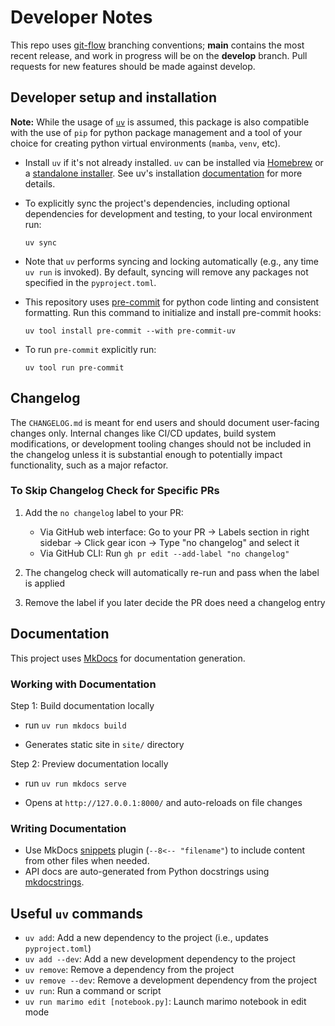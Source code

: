 # Developer Notes

This repo uses [git-flow](https://github.com/nvie/gitflow) branching conventions;
**main** contains the most recent release, and work in progress will be on the
**develop** branch. Pull requests for new features should be made against develop.

## Developer setup and installation

**Note:** While the usage of [`uv`](https://docs.astral.sh/uv/) is assumed, this
package is also compatible with the use of `pip` for python package management and
a tool of your choice for creating python virtual environments (`mamba`, `venv`, etc).

- Install `uv` if it's not already installed. `uv` can be installed via
    [Homebrew](https://docs.astral.sh/uv/getting-started/installation/#homebrew) or a
    [standalone installer](https://docs.astral.sh/uv/getting-started/installation/#standalone-installer).
    See uv's installation [documentation](https://docs.astral.sh/uv/getting-started/installation/#installing-uv)
    for more details.

- To explicitly sync the project's dependencies, including optional dependencies
    for development and testing, to your local environment run:

    ```
    uv sync
    ```

- Note that `uv` performs syncing and locking automatically (e.g., any time `uv run`
    is invoked). By default, syncing will remove any packages not specified in the
    `pyproject.toml`.

- This repository uses [pre-commit](https://pre-commit.com/) for python code linting
    and consistent formatting. Run this command to initialize and install pre-commit hooks:

    ```
    uv tool install pre-commit --with pre-commit-uv
    ```

- To run `pre-commit` explicitly run:

    ```
    uv tool run pre-commit
    ```

## Changelog

The `CHANGELOG.md` is meant for end users and should document user-facing changes only.
Internal changes like CI/CD updates, build system modifications, or development tooling
changes should not be included in the changelog unless it is substantial enough to potentially impact functionality, such as a major refactor.

### To Skip Changelog Check for Specific PRs

1. Add the `no changelog` label to your PR:

    - Via GitHub web interface: Go to your PR → Labels section in right sidebar → Click gear icon → Type "no changelog" and select it
    - Via GitHub CLI: Run `gh pr edit --add-label "no changelog"`

2. The changelog check will automatically re-run and pass when the label is applied

3. Remove the label if you later decide the PR does need a changelog entry

## Documentation

This project uses [MkDocs](https://www.mkdocs.org/) for documentation generation.

### Working with Documentation

Step 1: Build documentation locally

- run `uv run mkdocs build`

- Generates static site in `site/` directory

Step 2: Preview documentation locally

- run `uv run mkdocs serve`

- Opens at `http://127.0.0.1:8000/` and auto-reloads on file changes

### Writing Documentation

- Use MkDocs [snippets](https://pypi.org/project/mkdocs-snippets/) plugin (`--8<-- "filename"`) to include content from other files when needed.
- API docs are auto-generated from Python docstrings using [mkdocstrings](https://mkdocstrings.github.io/).

## Useful `uv` commands

- `uv add`: Add a new dependency to the project (i.e., updates `pyproject.toml`)
- `uv add --dev`: Add a new development dependency to the project
- `uv remove`: Remove a dependency from the project
- `uv remove --dev`: Remove a development dependency from the project
- `uv run`: Run a command or script
- `uv run marimo edit [notebook.py]`: Launch marimo notebook in edit mode
